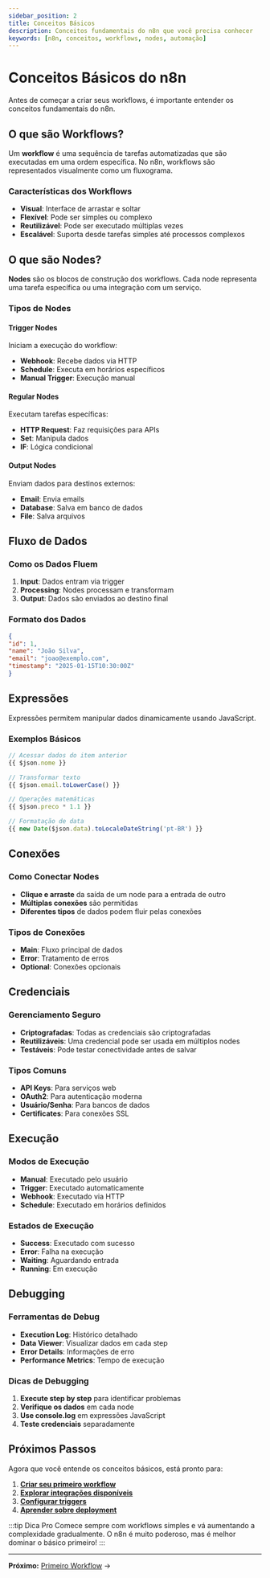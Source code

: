 ```yaml
---
sidebar_position: 2
title: Conceitos Básicos
description: Conceitos fundamentais do n8n que você precisa conhecer
keywords: [n8n, conceitos, workflows, nodes, automação]
---
```


#  Conceitos Básicos do n8n

Antes de começar a criar seus workflows, é importante entender os conceitos fundamentais do n8n.

##  O que são Workflows?

Um **workflow** é uma sequência de tarefas automatizadas que são executadas em uma ordem específica. No n8n, workflows são representados visualmente como um fluxograma.

###  Características dos Workflows
-  **Visual**: Interface de arrastar e soltar
-  **Flexível**: Pode ser simples ou complexo
-  **Reutilizável**: Pode ser executado múltiplas vezes
-  **Escalável**: Suporta desde tarefas simples até processos complexos

##  O que são Nodes?

**Nodes** são os blocos de construção dos workflows. Cada node representa uma tarefa específica ou uma integração com um serviço.

###  Tipos de Nodes

####  Trigger Nodes
Iniciam a execução do workflow:
-  **Webhook**: Recebe dados via HTTP
-  **Schedule**: Executa em horários específicos
-  **Manual Trigger**: Execução manual

####  Regular Nodes
Executam tarefas específicas:
-  **HTTP Request**: Faz requisições para APIs
-  **Set**: Manipula dados
-  **IF**: Lógica condicional

####  Output Nodes
Enviam dados para destinos externos:
-  **Email**: Envia emails
-  **Database**: Salva em banco de dados
-  **File**: Salva arquivos

##  Fluxo de Dados

###  Como os Dados Fluem
1.  **Input**: Dados entram via trigger
2.  **Processing**: Nodes processam e transformam
3.  **Output**: Dados são enviados ao destino final

### Formato dos Dados
```json
{
"id": 1,
"name": "João Silva",
"email": "joao@exemplo.com",
"timestamp": "2025-01-15T10:30:00Z"
}
```

##  Expressões

Expressões permitem manipular dados dinamicamente usando JavaScript.

###  Exemplos Básicos
```javascript
// Acessar dados do item anterior
{{ $json.nome }}

// Transformar texto
{{ $json.email.toLowerCase() }}

// Operações matemáticas
{{ $json.preco * 1.1 }}

// Formatação de data
{{ new Date($json.data).toLocaleDateString('pt-BR') }}
```

##  Conexões

###  Como Conectar Nodes
-  **Clique e arraste** da saída de um node para a entrada de outro
-  **Múltiplas conexões** são permitidas
-  **Diferentes tipos** de dados podem fluir pelas conexões

###  Tipos de Conexões
-  **Main**: Fluxo principal de dados
-  **Error**: Tratamento de erros
-  **Optional**: Conexões opcionais

##  Credenciais

###  Gerenciamento Seguro
-  **Criptografadas**: Todas as credenciais são criptografadas
-  **Reutilizáveis**: Uma credencial pode ser usada em múltiplos nodes
-  **Testáveis**: Pode testar conectividade antes de salvar

###  Tipos Comuns
-  **API Keys**: Para serviços web
-  **OAuth2**: Para autenticação moderna
-  **Usuário/Senha**: Para bancos de dados
-  **Certificates**: Para conexões SSL

##  Execução

###  Modos de Execução
-  **Manual**: Executado pelo usuário
-  **Trigger**: Executado automaticamente
-  **Webhook**: Executado via HTTP
-  **Schedule**: Executado em horários definidos

###  Estados de Execução
-  **Success**: Executado com sucesso
-  **Error**: Falha na execução
-  **Waiting**: Aguardando entrada
-  **Running**: Em execução

##  Debugging

###  Ferramentas de Debug
-  **Execution Log**: Histórico detalhado
-  **Data Viewer**: Visualizar dados em cada step
-  **Error Details**: Informações de erro
-  **Performance Metrics**: Tempo de execução

###  Dicas de Debugging
1.  **Execute step by step** para identificar problemas
2.  **Verifique os dados** em cada node
3.  **Use console.log** em expressões JavaScript
4.  **Teste credenciais** separadamente

##  Próximos Passos

Agora que você entende os conceitos básicos, está pronto para:

1.  **[Criar seu primeiro workflow](./primeiro-workflow)**
2.  **[Explorar integrações disponíveis](../integracoes/index)**
3.  **[Configurar triggers](../integracoes/trigger-nodes/time-based/manual-trigger)**
4.  **[Aprender sobre deployment](../hosting-n8n/instalacao)**

:::tip Dica Pro
Comece sempre com workflows simples e vá aumentando a complexidade gradualmente. O n8n é muito poderoso, mas é melhor dominar o básico primeiro!
:::

---

**Próximo:** [Primeiro Workflow](./primeiro-workflow) → 
